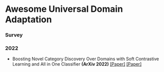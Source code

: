 # Awesome Universal Domain Adaptation

### Survey


### 2022
- Boosting Novel Category Discovery Over Domains with Soft Contrastive Learning and All in One Classifier **(ArXiv 2022)** [[Paper]](https://arxiv.org/abs/2211.11262) [[Paper]](https://anonymous.4open.science/r/code_SAN_CVPR_5598/README.md)

